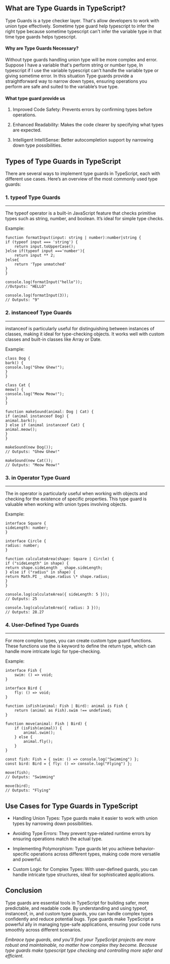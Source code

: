 <!-- # Title: Why are Type Guards Necessary? Discuss Various Types of Type Guards and Their Use Cases. -->

## What are Type Guards in TypeScript?

Type Guards is a type checker layer. That's allow developers to work with union type effectively. Sometime type guard help typescript to infer the right type because sometime typescript can't infer the variable type in that time type guards helps typescript.

<h4>Why are Type Guards Necessary?</h4>

Without type guards handling union type will be more complex and error. Suppose I have a variable that's perform string or number type, In typescript if I use the variable typescript can't handle the variable type or giving sometime error. In this situation Type guards provide a straightforward way to narrow down types, ensuring operations you perform are safe and suited to the variable’s true type.

<h4>What type guard provide us</h4>

1. Improved Code Safety: Prevents errors by confirming types before operations.

2. Enhanced Readability: Makes the code clearer by specifying what types are expected.

3. Intelligent IntelliSense: Better autocompletion support by narrowing down type possibilities.

<h2>Types of Type Guards in TypeScript</h2>

There are several ways to implement type guards in TypeScript, each with different use cases. Here’s an overview of the most commonly used type guards:

### 1. typeof Type Guards

---

The typeof operator is a built-in JavaScript feature that checks primitive types such as string, number, and boolean. It’s ideal for simple type checks.

Example:

```
function formatInput(input: string | number):number|string {
if (typeof input === 'string') {
    return input.toUpperCase();
}else if(typeof input ==='number'){
    return input ** 2;
}else{
    return 'Type unmatched'
}
}

console.log(formatInput("hello"));
//Outputs: "HELLO"

console.log(formatInput(3));
// Outputs: "9"
```

### 2. instanceof Type Guards

---

instanceof is particularly useful for distinguishing between instances of classes, making it ideal for type-checking objects. It works well with custom classes and built-in classes like Array or Date.

Example:

```
class Dog {
bark() {
console.log("Ghew Ghew!");
}
}

class Cat {
meow() {
console.log("Meow Meow!");
}
}

function makeSound(animal: Dog | Cat) {
if (animal instanceof Dog) {
animal.bark();
} else if (animal instanceof Cat) {
animal.meow();
}
}

makeSound(new Dog());
// Outputs: "Ghew Ghew!"

makeSound(new Cat());
// Outputs: "Meow Meow!"
```

### 3. in Operator Type Guard

---

The in operator is particularly useful when working with objects and checking for the existence of specific properties. This type guard is valuable when working with union types involving objects.

Example:

```
interface Square {
sideLength: number;
}

interface Circle {
radius: number;
}

function calculateArea(shape: Square | Circle) {
if ("sideLength" in shape) {
return shape.sideLength _ shape.sideLength;
} else if ("radius" in shape) {
return Math.PI _ shape.radius \* shape.radius;
}
}

console.log(calculateArea({ sideLength: 5 }));
// Outputs: 25

console.log(calculateArea({ radius: 3 }));
// Outputs: 28.27
```

### 4. User-Defined Type Guards

---

For more complex types, you can create custom type guard functions. These functions use the is keyword to define the return type, which can handle more intricate logic for type-checking.

Example:

```
interface Fish {
    swim: () => void;
}

interface Bird {
    fly: () => void;
}

function isFish(animal: Fish | Bird): animal is Fish {
    return (animal as Fish).swim !== undefined;
}

function move(animal: Fish | Bird) {
    if (isFish(animal)) {
        animal.swim();
    } else {
        animal.fly();
    }
}

const fish: Fish = { swim: () => console.log("Swimming") };
const bird: Bird = { fly: () => console.log("Flying") };

move(fish);
// Outputs: "Swimming"

move(bird);
// Outputs: "Flying"
```

## Use Cases for Type Guards in TypeScript

- Handling Union Types: Type guards make it easier to work with union types by narrowing down possibilities.

- Avoiding Type Errors: They prevent type-related runtime errors by ensuring operations match the actual type.

- Implementing Polymorphism: Type guards let you achieve behavior-specific operations across different types, making code more versatile and powerful.

- Custom Logic for Complex Types: With user-defined guards, you can handle intricate type structures, ideal for sophisticated applications.

## Conclusion

Type guards are essential tools in TypeScript for building safer, more predictable, and readable code. By understanding and using typeof, instanceof, in, and custom type guards, you can handle complex types confidently and reduce potential bugs. Type guards make TypeScript a powerful ally in managing type-safe applications, ensuring your code runs smoothly across different scenarios.

<i>Embrace type guards, and you’ll find your TypeScript projects are more robust and maintainable, no matter how complex they become. Because type guards make typescript type checking and controlling more safer and efficient. </i>

